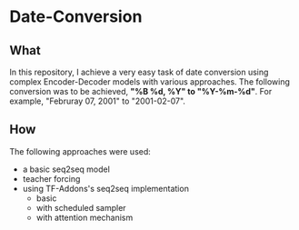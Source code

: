 # Date-Conversion
## What
In this repository, I achieve a very easy task of date conversion using complex Encoder-Decoder models with various approaches. The following conversion was to be achieved, **"%B %d, %Y" to "%Y-%m-%d"**. For example, "Februray 07, 2001" to "2001-02-07". 

## How
The following approaches were used:
- a basic seq2seq model
- teacher forcing
- using TF-Addons's seq2seq implementation
  - basic
  - with scheduled sampler
  - with attention mechanism
